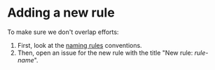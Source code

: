 # Adding a new rule

To make sure we don't overlap efforts:

1. First, look at the [naming rules](naming-rules.md) conventions.
2. Then, open an issue for the new rule with the title "New rule: *rule-name*".
